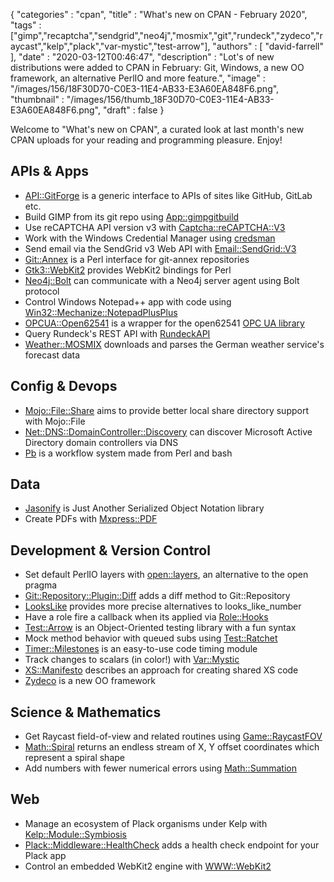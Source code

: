 {
   "categories" : "cpan",
   "title" : "What's new on CPAN - February 2020",
   "tags" : ["gimp","recaptcha","sendgrid","neo4j","mosmix","git","rundeck","zydeco","raycast","kelp","plack","var-mystic","test-arrow"],
   "authors" : [
      "david-farrell"
   ],
   "date" : "2020-03-12T00:46:47",
   "description" : "Lot's of new distributions were added to CPAN in February: Git, Windows, a new OO framework, an alternative PerlIO and more feature.",
   "image" : "/images/156/18F30D70-C0E3-11E4-AB33-E3A60EA848F6.png",
   "thumbnail" : "/images/156/thumb_18F30D70-C0E3-11E4-AB33-E3A60EA848F6.png",
   "draft" : false
}


Welcome to "What's new on CPAN", a curated look at last month's new CPAN uploads for your reading and programming pleasure. Enjoy!

APIs & Apps
-----------
* [API::GitForge](https://metacpan.org/pod/API::GitForge) is a generic interface to APIs of sites like GitHub, GitLab etc.
* Build GIMP from its git repo using [App::gimpgitbuild](https://metacpan.org/pod/App::gimpgitbuild)
* Use reCAPTCHA API version v3 with [Captcha::reCAPTCHA::V3](https://metacpan.org/pod/Captcha::reCAPTCHA::V3)
* Work with the Windows Credential Manager using [credsman](https://metacpan.org/pod/credsman)
* Send email via the SendGrid v3 Web API with [Email::SendGrid::V3](https://metacpan.org/pod/Email::SendGrid::V3)
* [Git::Annex](https://metacpan.org/pod/Git::Annex) is a Perl interface for git-annex repositories
* [Gtk3::WebKit2](https://metacpan.org/pod/Gtk3::WebKit2) provides WebKit2 bindings for Perl
* [Neo4j::Bolt](https://metacpan.org/pod/Neo4j::Bolt) can communicate with a Neo4j server agent using Bolt protocol
* Control Windows Notepad++ app with code using [Win32::Mechanize::NotepadPlusPlus](https://metacpan.org/pod/Win32::Mechanize::NotepadPlusPlus)
* [OPCUA::Open62541](https://metacpan.org/pod/OPCUA::Open62541) is a wrapper for the open62541 [OPC UA library](https://en.wikipedia.org/wiki/OPC_Unified_Architecture)
* Query Rundeck's REST API with [RundeckAPI](https://metacpan.org/pod/RundeckAPI)
* [Weather::MOSMIX](https://metacpan.org/pod/Weather::MOSMIX) downloads and parses the German weather service's forecast data


Config & Devops
---------------
* [Mojo::File::Share](https://metacpan.org/pod/Mojo::File::Share) aims to provide better local share directory support with Mojo::File
* [Net::DNS::DomainController::Discovery](https://metacpan.org/pod/Net::DNS::DomainController::Discovery) can discover Microsoft Active Directory domain controllers via DNS
* [Pb](https://metacpan.org/pod/Pb) is a workflow system made from Perl and bash


Data
----
* [Jasonify](https://metacpan.org/pod/Jasonify) is Just Another Serialized Object Notation library
* Create PDFs with [Mxpress::PDF](https://metacpan.org/pod/Mxpress::PDF)


Development & Version Control
-----------------------------
* Set default PerlIO layers with [open::layers](https://metacpan.org/pod/open::layers), an alternative to the open pragma
* [Git::Repository::Plugin::Diff](https://metacpan.org/pod/Git::Repository::Plugin::Diff) adds a diff method to Git::Repository
* [LooksLike](https://metacpan.org/pod/LooksLike) provides more precise alternatives to looks_like_number
* Have a role fire a callback when its applied via [Role::Hooks](https://metacpan.org/pod/Role::Hooks)
* [Test::Arrow](https://metacpan.org/pod/Test::Arrow) is an Object-Oriented testing library with a fun syntax
* Mock method behavior with queued subs using [Test::Ratchet](https://metacpan.org/pod/Test::Ratchet)
* [Timer::Milestones](https://metacpan.org/pod/Timer::Milestones) is an easy-to-use code timing module
* Track changes to scalars (in color!) with [Var::Mystic](https://metacpan.org/pod/Var::Mystic)
* [XS::Manifesto](https://metacpan.org/pod/XS::Manifesto) describes an approach for creating shared XS code
* [Zydeco](https://metacpan.org/pod/Zydeco) is a new OO framework


Science & Mathematics
---------------------
* Get Raycast field-of-view and related routines using [Game::RaycastFOV](https://metacpan.org/pod/Game::RaycastFOV)
* [Math::Spiral](https://metacpan.org/pod/Math::Spiral) returns an endless stream of X, Y offset coordinates which represent a spiral shape
* Add numbers with fewer numerical errors using [Math::Summation](https://metacpan.org/pod/Math::Summation)


Web
---
* Manage an ecosystem of Plack organisms under Kelp with [Kelp::Module::Symbiosis](https://metacpan.org/pod/Kelp::Module::Symbiosis)
* [Plack::Middleware::HealthCheck](https://metacpan.org/pod/Plack::Middleware::HealthCheck) adds a health check endpoint for your Plack app
* Control an embedded WebKit2 engine with [WWW::WebKit2](https://metacpan.org/pod/WWW::WebKit2)


